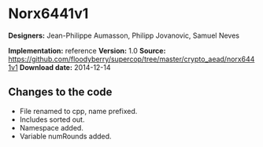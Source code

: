 # Norx6441v1

**Designers:** Jean-Philippe Aumasson, Philipp Jovanovic, Samuel Neves

**Implementation:** reference
**Version:** 1.0
**Source:** https://github.com/floodyberry/supercop/tree/master/crypto_aead/norx6441v1
**Download date:** 2014-12-14

## Changes to the code

* File renamed to cpp, name prefixed.
* Includes sorted out.
* Namespace added.
* Variable numRounds added.
